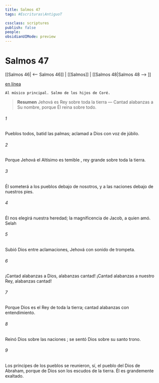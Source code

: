```yaml
---
title: Salmos 47
tags: #Escrituras\AntiguoT

cssclass: scriptures
publish: false
people:
obsidianUIMode: preview
---
```


# Salmos 47
[[Salmos 46| <-- Salmos 46]] | [[Salmos]] | [[Salmos 48|Salmos 48 --> ]]

[en línea](https://churchofjesuschrist.org/study/scriptures/ot/ps/47?lang=spa)

```
Al músico principal. Salmo de los hijos de Coré.
```

> __Resumen__
Jehová es Rey sobre toda la tierra — Cantad alabanzas a Su nombre, porque Él reina sobre todo.

###### 1 
Pueblos todos, batid las palmas;
aclamad a Dios con voz de júbilo.

###### 2 
Porque Jehová el Altísimo es 
temible
,
rey grande sobre toda la tierra.

###### 3 
Él someterá a los pueblos debajo de nosotros,
y a las naciones debajo de nuestros pies.

###### 4 
Él nos elegirá nuestra heredad;
la magnificencia de Jacob, a quien amó. 
Selah

###### 5 
Subió Dios entre aclamaciones,
Jehová con sonido de trompeta.

###### 6 
¡Cantad alabanzas a Dios, alabanzas cantad!
¡Cantad alabanzas a nuestro Rey, alabanzas cantad!

###### 7 
Porque Dios es el Rey de toda la tierra;
cantad alabanzas con entendimiento.

###### 8 
Reinó Dios sobre las 
naciones
;
se 
sentó
 Dios sobre su santo trono.

###### 9 
Los príncipes de los pueblos se reunieron,
sí,
 el pueblo del Dios de Abraham,
porque de Dios son los 
escudos
 de la tierra.
Él es grandemente exaltado.

